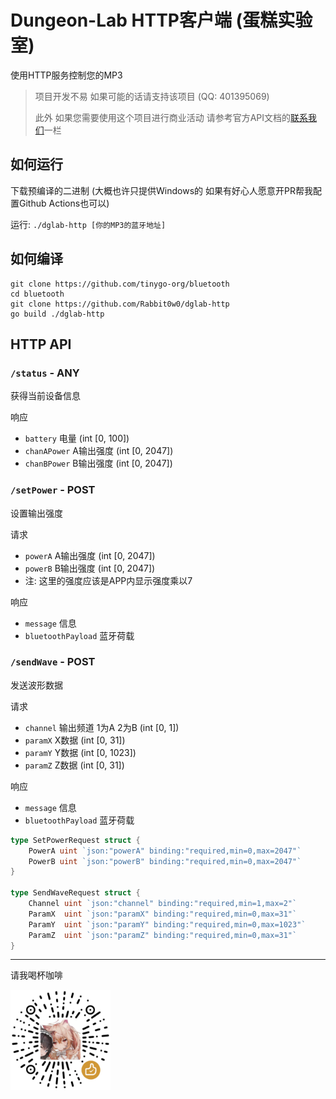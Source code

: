 # Dungeon-Lab HTTP客户端 (蛋糕实验室)
使用HTTP服务控制您的MP3
> 项目开发不易 如果可能的话请支持该项目 (QQ: 401395069)
> 
> 此外 如果您需要使用这个项目进行商业活动 请参考官方API文档的[联系我们](https://www.dungeon-lab.com)一栏

## 如何运行
下载预编译的二进制 (大概也许只提供Windows的 如果有好心人愿意开PR帮我配置Github Actions也可以)

运行: `./dglab-http [你的MP3的蓝牙地址]`

## 如何编译
```shell
git clone https://github.com/tinygo-org/bluetooth
cd bluetooth
git clone https://github.com/Rabbit0w0/dglab-http
go build ./dglab-http
```

## HTTP API
### `/status` - ANY
获得当前设备信息

响应
- `battery` 电量 (int [0, 100])
- `chanAPower` A输出强度 (int [0, 2047])
- `chanBPower` B输出强度 (int [0, 2047])

### `/setPower` - POST
设置输出强度

请求
- `powerA` A输出强度 (int [0, 2047])
- `powerB` B输出强度 (int [0, 2047])
- 注: 这里的强度应该是APP内显示强度乘以7

响应
- `message` 信息
- `bluetoothPayload` 蓝牙荷载

### `/sendWave` - POST
发送波形数据

请求
- `channel` 输出频道 1为A 2为B (int [0, 1])
- `paramX` X数据 (int [0, 31])
- `paramY` Y数据 (int [0, 1023])
- `paramZ` Z数据 (int [0, 31])

响应
- `message` 信息
- `bluetoothPayload` 蓝牙荷载

```go
type SetPowerRequest struct {
	PowerA uint `json:"powerA" binding:"required,min=0,max=2047"`
	PowerB uint `json:"powerB" binding:"required,min=0,max=2047"`
}

type SendWaveRequest struct {
	Channel uint `json:"channel" binding:"required,min=1,max=2"`
	ParamX  uint `json:"paramX" binding:"required,min=0,max=31"`
	ParamY  uint `json:"paramY" binding:"required,min=0,max=1023"`
	ParamZ  uint `json:"paramZ" binding:"required,min=0,max=31"`
}
```

---
请我喝杯咖啡

<img height="160" src="./images/donate_code.png" width="160"/>